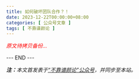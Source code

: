 ```yaml
---
title: 如何破坏团队合作？！
date: 2023-12-22T00:00:00+08:00
categories: [ 公众号文章 ]
tags: [ 不靠谱颜论 ]
---
```


<font color=red><i>原文待拷贝备份...</i></font>

<div class="p-5 text-center">--- END ---</div>

<i><b>注：</b>本文首发表于[“不靠谱颜论”公众号](https://mp.weixin.qq.com/s/sczQOaZo3wtAc5bvfFuoHA)，并同步至本站。</i>
